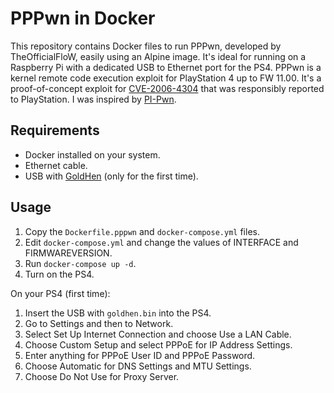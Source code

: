 # PPPwn in Docker

This repository contains Docker files to run PPPwn, developed by TheOfficialFloW, easily using an Alpine image. It's ideal for running on a Raspberry Pi with a dedicated USB to Ethernet port for the PS4. PPPwn is a kernel remote code execution exploit for PlayStation 4 up to FW 11.00. It's a proof-of-concept exploit for [CVE-2006-4304](https://hackerone.com/reports/2177925) that was responsibly reported to PlayStation. I was inspired by [PI-Pwn](https://github.com/stooged/PI-Pwn).

## Requirements

- Docker installed on your system.
- Ethernet cable.
- USB with [GoldHen](https://github.com/GoldHEN/GoldHEN) (only for the first time).

## Usage

1. Copy the `Dockerfile.pppwn` and `docker-compose.yml` files.
2. Edit `docker-compose.yml` and change the values of INTERFACE and FIRMWAREVERSION.
3. Run `docker-compose up -d`.
4. Turn on the PS4.

On your PS4 (first time):

1. Insert the USB with `goldhen.bin` into the PS4.
2. Go to Settings and then to Network.
3. Select Set Up Internet Connection and choose Use a LAN Cable.
4. Choose Custom Setup and select PPPoE for IP Address Settings.
5. Enter anything for PPPoE User ID and PPPoE Password.
6. Choose Automatic for DNS Settings and MTU Settings.
7. Choose Do Not Use for Proxy Server.